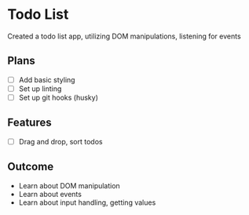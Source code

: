 # Todo List

Created a todo list app, utilizing DOM manipulations, listening for events

## Plans

* [ ] Add basic styling
* [ ] Set up linting
* [ ] Set up git hooks (husky)

## Features
* [ ] Drag and drop, sort todos

## Outcome
* Learn about DOM manipulation
* Learn about events
* Learn about input handling, getting values
